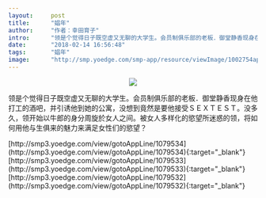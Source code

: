 ```yaml
---
layout:     post
title:      "娼年"
author:     "作者：幸田育子"
intro:      "领是个觉得日子既空虚又无聊的大学生。会员制俱乐部的老板．御堂静香现身在他打工的酒吧，并引诱他到她的公寓，没想到竟然是要他接受ＳＥＸＴＥＳＴ。没多久，领开始以牛郎的身分周旋於女人之间。被女人多样化的慾望所迷惑的领，将如何用他与生俱来的魅力来满足女性们的慾望？"
date:       "2018-02-14 16:56:48"
tags:       "娼年"
image:      "http://smp.yoedge.com/smp-app/resource/viewImage/1002754appline.png"
---
```

<div style="text-align: center">
<p><img src="http://smp.yoedge.com/smp-app/resource/viewImage/1002754appline.png"/></p>
</div>
<p class="post-meta">
<span>领是个觉得日子既空虚又无聊的大学生。会员制俱乐部的老板．御堂静香现身在他打工的酒吧，并引诱他到她的公寓，没想到竟然是要他接受ＳＥＸＴＥＳＴ。没多久，领开始以牛郎的身分周旋於女人之间。被女人多样化的慾望所迷惑的领，将如何用他与生俱来的魅力来满足女性们的慾望？</span>
</p>
[http://smp3.yoedge.com/view/gotoAppLine/1079534](http://smp3.yoedge.com/view/gotoAppLine/1079534){:target="_blank"}
[http://smp3.yoedge.com/view/gotoAppLine/1079533](http://smp3.yoedge.com/view/gotoAppLine/1079533){:target="_blank"}
[http://smp3.yoedge.com/view/gotoAppLine/1079532](http://smp3.yoedge.com/view/gotoAppLine/1079532){:target="_blank"}


